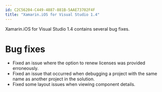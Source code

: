 ```yaml
---
id: C2C56204-C449-4887-881B-5AAE73702F4F
title: "Xamarin.iOS for Visual Studio 1.4"
---
```


Xamarin.iOS for Visual Studio 1.4 contains several bug fixes.

# Bug fixes

-  Fixed an issue where the option to renew licenses was provided erroneously.
-  Fixed an issue that occurred when debugging a project with the same name as another project in the solution.
-  Fixed some layout issues when viewing component details.
